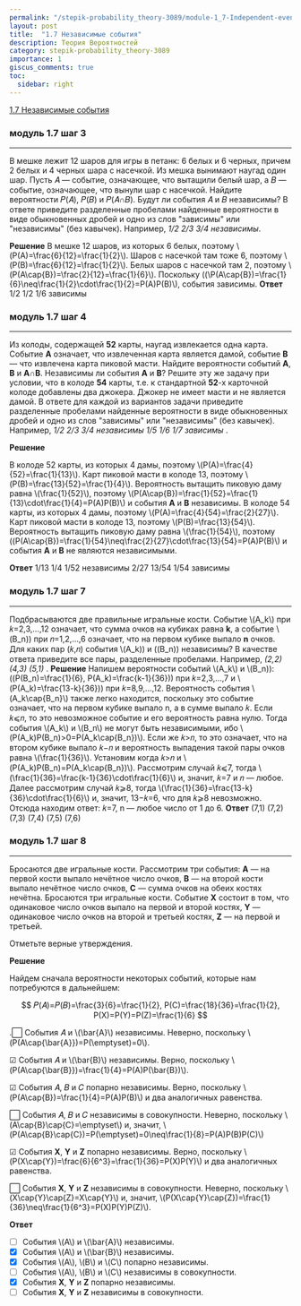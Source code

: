 ```yaml
---
permalink: "/stepik-probability_theory-3089/module-1_7-Independent-events"
layout: post
title:  "1.7 Независимые события"
description: Теория Вероятностей
category: stepik-probability_theory-3089
importance: 1
giscus_comments: true
toc:
  sidebar: right
---
```


[1.7 Независимые события](https://stepik.org/lesson/48664/step/1?unit=26435)

### модуль 1.7 шаг 3

-------------------------------------------------

В мешке лежит 12 шаров для игры в петанк: 6 белых и 6 черных, причем 2 белых и 4 черных шара с насечкой. Из мешка вынимают наугад один шар. Пусть 𝐴 — событие, означающее, что вытащили белый шар, а 𝐵 — событие, означающее, что вынули шар с насечкой. Найдите вероятности 𝑃(𝐴), 𝑃(𝐵) и 𝑃(𝐴∩𝐵). Будут ли события 𝐴 и 𝐵 независимы? В ответе приведите разделенные пробелами найденные вероятности в виде обыкновенных дробей и одно из слов "зависимы" или "независимы" (без кавычек). Например,  *1/2 2/3 3/4 независимы*.


**Решение**
В мешке 12 шаров, из которых 6 белых, поэтому \\(P(A)=\frac{6}{12}=\frac{1}{2}\\). Шаров с насечкой там тоже 6, поэтому \\(P(B)=\frac{6}{12}=\frac{1}{2}\\). 
Белых шаров с насечкой там 2, поэтому \\(P(A\cap{B})=\frac{2}{12}=\frac{1}{6}\\). Поскольку ((\P(A\cap{B})=\frac{1}{6}\neq\frac{1}{2}\cdot\frac{1}{2}=P(A)P(B)\\),
события зависимы.
**Ответ**
1/2 1/2 1/6 зависимы


### модуль 1.7 шаг 4

-------------------------------------------------

Из колоды, содержащей **52** карты, наугад извлекается одна карта. Событие **A** означает, что извлеченная карта является дамой, событие **B** — что извлечена карта пиковой масти. Найдите вероятности событий **A**, **B** и **A**∩**B**. Независимы ли события **A** и **B**? Решите эту же задачу при условии, что в колоде **54** карты, т.е. к стандартной **52**-х карточной колоде добавлены два джокера. Джокер не имеет масти и не является дамой. В ответе для каждой из вариантов задачи приведите разделенные пробелами найденные вероятности в виде обыкновенных дробей и одно из слов "зависимы" или "независимы" (без кавычек). Например,  *1/2 2/3 3/4 независимы 1/5 1/6 1/7 зависимы* .

**Решение**

В колоде 52 карты, из которых 4 дамы, поэтому \\(P(A)=\frac{4}{52}=\frac{1}{13}\\). Карт пиковой масти в колоде 13, поэтому \\(P(B)=\frac{13}{52}=\frac{1}{4}\\). Вероятность вытащить пиковую даму равна \\(\frac{1}{52}\\), поэтому \\(P(A\cap{B})=\frac{1}{52}=\frac{1}{13}\cdot\frac{1}{4}=P(A)P(B)\\) и события **A** и **B** независимы.
В колоде 54 карты, из которых 4 дамы, поэтому \\(P(A)=\frac{4}{54}=\frac{2}{27}\\). Карт пиковой масти в колоде 13, поэтому \\(P(B)=\frac{13}{54}\\). Вероятность вытащить пиковую даму равна \\(\frac{1}{54}\\), поэтому \((P(A\cap{B})=\frac{1}{54}\neq\frac{2}{27}\cdot\frac{13}{54}=P(A)P(B)\\) и события **A** и **B** не являются независимыми.

**Ответ**
1/13 1/4 1/52 независимы 2/27 13/54 1/54 зависимы


### модуль 1.7 шаг 7

-------------------------------------------------

Подбрасываются две правильные игральные кости. Событие \\(A_k\\) при 𝑘=2,3,...,12 означает, что сумма очков на кубиках равна **k**, а событие \\(B_n\)) при 𝑛=1,2,...,6 означает, что на первом кубике выпало **n** очков. Для каких пар (𝑘,𝑛) события \\(A_k\)) и \((B_n\)) независимы? В качестве ответа приведите все пары, разделенные пробелами. Например,  *(2,2) (4,3) (5,1)* .
**Решение**
Напишем вероятности событий \\(A_k\\) и \\(B_n\)): \((P(B_n)=\frac{1}{6}, P(A_k)=\frac{k-1}{36}\)) при 𝑘=2,3,...,7 и \\(P(A_k)=\frac{13-k}{36}\)) при 𝑘=8,9,...,12. Вероятность события \\(A_k\cap{B_n}\\) также легко находится, поскольку это событие означает, что на первом кубике выпало n, а в сумме выпало 𝑘. Если 𝑘⩽𝑛, то это невозможное событие и его вероятность равна нулю. Тогда события \\(A_k\\) и \\(B_n\\) не могут быть независимыми, ибо \\(P(A_k)P(B_n)>0=P(A_k\cap{B_n})\\). Если же 𝑘>𝑛, то это означает, что на втором кубике выпало 𝑘−𝑛 и вероятность выпадения такой пары очков равна \\(\frac{1}{36}\\). Установим когда 𝑘>𝑛 и \\(P(A_k)P(B_n)=P(A_k\cap{B_n})\\). Рассмотрим случай 𝑘⩽7, тогда \\(\frac{1}{36}=\frac{k-1}{36}\cdot\frac{1}{6}\\) и, значит, 𝑘=7 и 𝑛 — любое. Далее рассмотрим случай 𝑘⩾8, тогда \\(\frac{1}{36}=\frac{13-k}{36}\cdot\frac{1}{6}\\) и, значит, 13−𝑘=6, что для 𝑘⩾8 невозможно. Отсюда находим ответ: 𝑘=7, n — любое число от 1 до 6.
**Ответ**
(7,1) (7,2) (7,3) (7,4) (7,5) (7,6)


### модуль 1.7 шаг 8

-------------------------------------------------

Бросаются две игральные кости. Рассмотрим три события: **A** — на первой кости выпало нечётное число очков, **B** — на второй кости выпало нечётное число очков, **C** — сумма очков на обеих костях нечётна.
Бросаются три игральные кости. Событие **X** состоит в том, что одинаковое число очков выпало на первой и второй костях, **Y** — одинаковое число очков на второй и третьей костях, **Z** — на первой и третьей.

Отметьте верные утверждения.

**Решение**

Найдем сначала вероятности некоторых событий, которые нам потребуются в дальнейшем:

$$
𝑃(𝐴)=𝑃(𝐵)=\frac{3}{6}=\frac{1}{2}, P(C)=\frac{18}{36}=\frac{1}{2}, P(X)=P(Y)=P(Z)=\frac{1}{6}
$$

.⃞   События 𝐴 и \\(\bar{A}\\) независимы.
Неверно, поскольку \\(P(A\cap{\bar{A}})=P(\emptyset)=0\\).

☑   События 𝐴 и \\(\bar{B}\\) независимы.
Верно, поскольку \\(P(A\cap{\bar{B}})=\frac{1}{4}=P(A)P(\bar{B})\\).

☑   События 𝐴, 𝐵 и 𝐶 попарно независимы.
Верно, поскольку \\(P(A\cap{B})=\frac{1}{4}=P(A)P(B)\\)  и два аналогичных равенства.

⃞   События 𝐴, 𝐵 и 𝐶 независимы в совокупности.
Неверно, поскольку \\(A\cap{B}\cap{C}=\emptyset\\) и, значит, \\(P(A\cap{B}\cap{C})=P(\emptyset)=0\neq\frac{1}{8}=P(A)P(B)P(C)\\)

☑   События **X**, **Y** и **Z** попарно независимы.
Верно, поскольку \\(P(X\cap{Y})=\frac{6}{6^3}=\frac{1}{36}=P(X)P(Y)\\) и два аналогичных равенства.

⃞   События **X**, **Y** и **Z** независимы в совокупности.
Неверно, поскольку \\(X\cap{Y}\cap{Z}=X\cap{Y}\\) и, значит, \\(P(X\cap{Y}\cap{Z})=\frac{1}{36}\neq\frac{1}{6^3}=P(X)P(Y)P(Z)\\).


**Ответ**

- [ ] События \\(A\\) и \\(\bar{A}\\) независимы.
- [X] События \\(A\\) и \\(\bar{B}\\) независимы.
- [X] События \\(A\\), \\(B\\) и \\(C\\) попарно независимы.
- [ ] События \\(A\\), \\(B\\) и \\(C\\) независимы в совокупности.
- [X] События **X**, **Y** и **Z** попарно независимы.
- [ ] События **X**, **Y** и **Z** независимы в совокупности.
